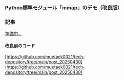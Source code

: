 ### Python標準モジュール「mmap」のデモ（改良版）

### 記事
[準備中…]()

#### 改良前のコード
[https://github.com/muetaek0321/tech-depository/tree/main/post_20250430](https://github.com/muetaek0321/tech-depository/tree/main/post_20250430)


